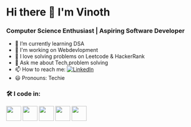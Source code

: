# Hi there 👋 I'm Vinoth

### Computer Science Enthusiast | Aspiring Software Developer

- 🌱 I’m currently learning DSA
- 🤖 I'm working on Webdevlopment
- 🧠 I love solving problems on Leetcode & HackerRank
- 💬 Ask me about Tech,problem solving
- 📫 How to reach me:
  [![LinkedIn](https://img.shields.io/badge/LinkedIn-0077B5?style=flat&logo=linkedin&logoColor=white)](https://linkedin.com/in/yourhandle)
-  😃 Pronouns: Techie

### 🛠 I code in:

<p>
  <img src="https://cdn.jsdelivr.net/gh/devicons/devicon/icons/python/python-original.svg" width="40"/>
  <img src="https://cdn.jsdelivr.net/gh/devicons/devicon/icons/java/java-original.svg" width="40"/>
  <img src="https://cdn.jsdelivr.net/gh/devicons/devicon/icons/html5/html5-original.svg" width="40"/>
  <img src="https://cdn.jsdelivr.net/gh/devicons/devicon/icons/css3/css3-original.svg" width="40"/>
  <img src="https://cdn.jsdelivr.net/gh/devicons/devicon/icons/bootstrap/bootstrap-original.svg" width="40"/>
 
</p>
